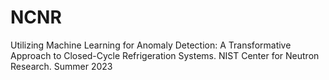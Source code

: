 # NCNR
Utilizing Machine Learning for Anomaly Detection: A Transformative Approach to Closed-Cycle Refrigeration Systems. NIST Center for Neutron Research. Summer 2023
